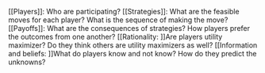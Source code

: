 [[Players]]: Who are participating?
[[Strategies]]: What are the feasible moves for each player? What is the
sequence of making the move?
[[Payoffs]]: What are the consequences of strategies? How players prefer the
outcomes from one another?
[[Rationality: ]]Are players utility maximizer? Do they think others are
utility maximizers as well?
[[Information and beliefs: ]]What do players know and not know? How do
they predict the unknowns?